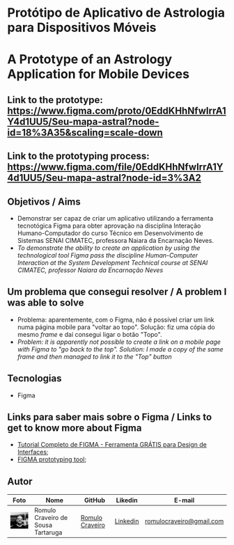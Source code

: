 # Protótipo de Aplicativo de Astrologia para Dispositivos Móveis

# A Prototype of an Astrology Application for Mobile Devices

## Link to the prototype: https://www.figma.com/proto/0EddKHhNfwIrrA1Y4d1UU5/Seu-mapa-astral?node-id=18%3A35&scaling=scale-down

## Link to the prototyping process: https://www.figma.com/file/0EddKHhNfwIrrA1Y4d1UU5/Seu-mapa-astral?node-id=3%3A2

## Objetivos / Aims

* Demonstrar ser capaz de criar um aplicativo utilizando a ferramenta tecnotógica Figma para obter aprovação na disciplina Interação Humano-Computador do curso Técnico em Desenvolvimento de Sistemas SENAI CIMATEC, professora Naiara da Encarnação Neves.
* <i>To demonstrate the ability to create an application by using the technological tool Figma pass the discipline Human-Computer Interaction at the System Development Technical course at SENAI CIMATEC, professor Naiara da Encarnação Neves</i>

## Um problema que consegui resolver / A problem I was able to solve

* Problema: aparentemente, com o Figma, não é possível criar um link numa página mobile para "voltar ao topo". Solução: fiz uma cópia do mesmo <i>frame</i> e daí consegui ligar o botão "Topo".
* <i>Problem: it is apparently not possible to create a link on a mobile page with Figma to "go back to the top". Solution: I made a copy of the same frame and then managed to link it to the "Top" button</i> 

## Tecnologias

* Figma

## Links para saber mais sobre o Figma / Links to get to know more about Figma

* [Tutorial Completo de FIGMA - Ferramenta GRÁTIS para Design de Interfaces](https://www.youtube.com/watch?v=vg-INqhKD5c&t=14s); 
* [FIGMA prototyping tool](https://www.figma.com/); 


## Autor

| Foto                                       | Nome        | GitHub                                         | Likedin                                                 | E-mail                |
| ------------------------------------------ | ----------- | ---------------------------------------------- | ------------------------------------------------------- | --------------------- |
| <img src="img/fotogit.jpeg" width="100px"> | Romulo Craveiro de Sousa Tartaruga | [Romulo Craveiro](https://github.com/romulocraveiro) | [Linkedin](https://www.linkedin.com/in/romulocraveiro/) | romulocraveiro@gmail.com |